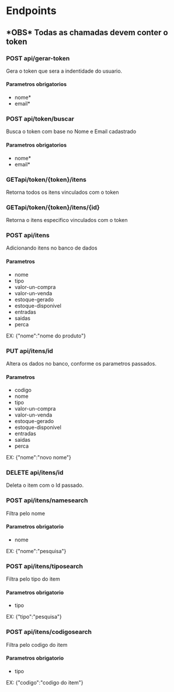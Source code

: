 <h1>Endpoints</h1>
<h2>*OBS* Todas as chamadas devem conter o token</h2>

<h3><strong>POST</strong> api/gerar-token</h3>
<p>Gera o token que sera a indentidade do usuario.</p>
<h4>Parametros obrigatorios</h4>
<ul>
<li>nome*</li>
<li>email*</li>
</ul>

<h3><strong>POST</strong> api/token/buscar</h3>
<p>Busca o token com base no Nome e Email cadastrado</p>
<h4>Parametros obrigatorios</h4>
<ul>
<li>nome*</li>
<li>email*</li>
</ul>

<h3><strong>GET</strong>api/token/{token}/itens</h3>
<p>Retorna todos os itens vinculados com o token</p>

<h3><strong>GET</strong>api/token/{token}/itens/{id}</h3>
<p>Retorna o itens especifico vinculados com o token</p>
 
<h3><strong>POST</strong> api/itens</h3>
<p>Adicionando itens no banco de dados</p>
<h4>Parametros</h4>
<ul>
<li>nome</li>
<li>tipo</li>
<li>valor-un-compra</li>
<li>valor-un-venda</li>
<li>estoque-gerado</li>
<li>estoque-disponivel</li>
<li>entradas</li>
<li>saidas</li>
<li>perca</li>
</ul>

<p>EX: {"nome":"nome do produto"}</p>

<h3><strong>PUT</strong> api/itens/id</h3>
<p>Altera os dados no banco, conforme os parametros passados.</p>
<h4>Parametros</h4>
<ul>
<li>codigo</li>
<li>nome</li>
<li>tipo</li>
<li>valor-un-compra</li>
<li>valor-un-venda</li>
<li>estoque-gerado</li>
<li>estoque-disponivel</li>
<li>entradas</li>
<li>saidas</li>
<li>perca</li>
</ul>
<p>EX: {"nome":"novo nome"}</p>

<h3><strong>DELETE</strong> api/itens/id</h3>
<p>Deleta o item com o Id passado.</p>

<h3><strong>POST</strong> api/itens/namesearch</h3>
<p>Filtra pelo nome</p>
<h4>Parametros obrigatorio</h4>
<ul>
<li>nome</li>
</ul>
<p>EX: {"nome":"pesquisa"}</p>

<h3><strong>POST</strong> api/itens/tiposearch</h3>
<p>Filtra pelo tipo do item</p>
<h4>Parametros obrigatorio</h4>
<ul>
<li>tipo</li>
</ul>
<p>EX: {"tipo":"pesquisa"}</p>

<h3><strong>POST</strong> api/itens/codigosearch</h3>
<p>Filtra pelo codigo do item</p>
<h4>Parametros obrigatorio</h4>
<ul>
<li>tipo</li>
</ul>
<p>EX: {"codigo":"codigo do item"}</p>


